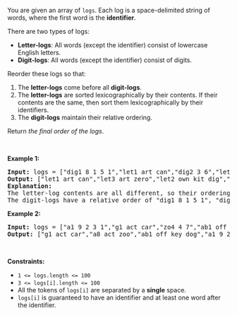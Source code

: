 <div><p>You are given an array of <code>logs</code>. Each log is a space-delimited string of words, where the first word is the <strong>identifier</strong>.</p>

<p>There are two types of logs:</p>

<ul>
	<li><b>Letter-logs</b>: All words (except the identifier) consist of lowercase English letters.</li>
	<li><strong>Digit-logs</strong>: All words (except the identifier) consist of digits.</li>
</ul>

<p>Reorder these logs so that:</p>

<ol>
	<li>The <strong>letter-logs</strong> come before all <strong>digit-logs</strong>.</li>
	<li>The <strong>letter-logs</strong> are sorted lexicographically by their contents. If their contents are the same, then sort them lexicographically by their identifiers.</li>
	<li>The <strong>digit-logs</strong> maintain their relative ordering.</li>
</ol>

<p>Return <em>the final order of the logs</em>.</p>

<p>&nbsp;</p>
<p><strong>Example 1:</strong></p>

<pre><strong>Input:</strong> logs = ["dig1 8 1 5 1","let1 art can","dig2 3 6","let2 own kit dig","let3 art zero"]
<strong>Output:</strong> ["let1 art can","let3 art zero","let2 own kit dig","dig1 8 1 5 1","dig2 3 6"]
<strong>Explanation:</strong>
The letter-log contents are all different, so their ordering is "art can", "art zero", "own kit dig".
The digit-logs have a relative order of "dig1 8 1 5 1", "dig2 3 6".
</pre>

<p><strong>Example 2:</strong></p>

<pre><strong>Input:</strong> logs = ["a1 9 2 3 1","g1 act car","zo4 4 7","ab1 off key dog","a8 act zoo"]
<strong>Output:</strong> ["g1 act car","a8 act zoo","ab1 off key dog","a1 9 2 3 1","zo4 4 7"]
</pre>

<p>&nbsp;</p>
<p><strong>Constraints:</strong></p>

<ul>
	<li><code>1 &lt;= logs.length &lt;= 100</code></li>
	<li><code>3 &lt;= logs[i].length &lt;= 100</code></li>
	<li>All the tokens of <code>logs[i]</code> are separated by a <strong>single</strong> space.</li>
	<li><code>logs[i]</code> is guaranteed to have an identifier and at least one word after the identifier.</li>
</ul>
</div>
